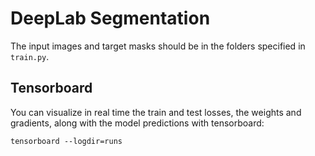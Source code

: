 # DeepLab Segmentation

The input images and target masks should be in the folders specified in `train.py`. 

## Tensorboard
You can visualize in real time the train and test losses, the weights and gradients, along with the model predictions with tensorboard:

`tensorboard --logdir=runs`
